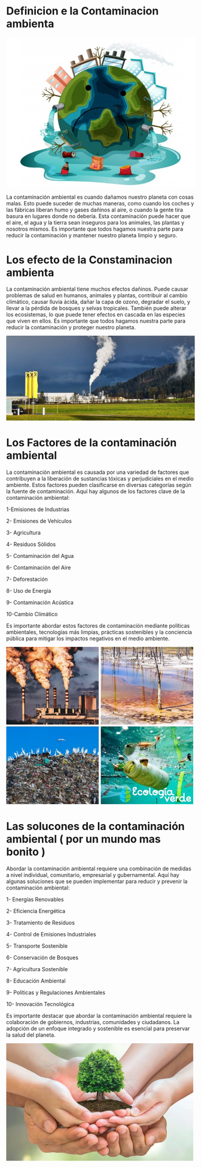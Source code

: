 # Definicion e la Contaminacion ambienta

![foto](/1.jpeg)


La contaminación ambiental es cuando dañamos nuestro planeta con cosas malas. Esto puede suceder de muchas maneras, como cuando los coches y las fábricas liberan humo y gases dañinos al aire, o cuando la gente tira basura en lugares donde no debería. Esta contaminación puede hacer que el aire, el agua y la tierra sean inseguros para los animales, las plantas y nosotros mismos. Es importante que todos hagamos nuestra parte para reducir la contaminación y mantener nuestro planeta limpio y seguro.


# Los efecto de la Constaminacion ambienta

La contaminación ambiental tiene muchos efectos dañinos. Puede causar problemas de salud en humanos, animales y plantas, contribuir al cambio climático, causar lluvia ácida, dañar la capa de ozono, degradar el suelo, y llevar a la pérdida de bosques y selvas tropicales. También puede alterar los ecosistemas, lo que puede tener efectos en cascada en las especies que viven en ellos. Es importante que todos hagamos nuestra parte para reducir la contaminación y proteger nuestro planeta.



![foto11](/11.jpg)



# Los Factores de la contaminación ambiental



La contaminación ambiental es causada por una variedad de factores que contribuyen a la liberación de sustancias tóxicas y perjudiciales en el medio ambiente. Estos factores pueden clasificarse en diversas categorías según la fuente de contaminación. Aquí hay algunos de los factores clave de la contaminación ambiental:

1-Emisiones de Industrias

2- Emisiones de Vehículos

3- Agricultura

4- Residuos Sólidos

5- Contaminación del Agua

6- Contaminación del Aire

7- Deforestación

8- Uso de Energía

9- Contaminación Acústica

10-Cambio Climático


Es importante abordar estos factores de contaminación mediante políticas ambientales, tecnologías más limpias, prácticas sostenibles y la conciencia pública para mitigar los impactos negativos en el medio ambiente.


<img src="/12.jpg" alt="foto" width="500px">



# Las solucones de la contaminación ambiental ( por un mundo mas bonito )



Abordar la contaminación ambiental requiere una combinación de medidas a nivel individual, comunitario, empresarial y gubernamental. Aquí hay algunas soluciones que se pueden implementar para reducir y prevenir la contaminación ambiental:

1- Energías Renovables

2- Eficiencia Energética

3- Tratamiento de Residuos

4- Control de Emisiones Industriales

5- Transporte Sostenible

6- Conservación de Bosques

7- Agricultura Sostenible

8- Educación Ambiental

9- Políticas y Regulaciones Ambientales

10- Innovación Tecnológica


Es importante destacar que abordar la contaminación ambiental requiere la colaboración de gobiernos, industrias, comunidades y ciudadanos. La adopción de un enfoque integrado y sostenible es esencial para preservar la salud del planeta.



<img src="/13.jpg" alt="foto" width="500px">

